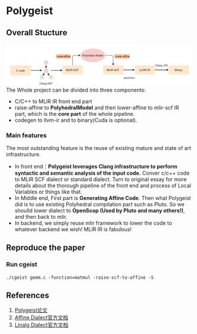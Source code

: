# Polygeist 
## Overall Stucture 
![](../../png/polystructure.png)  
The Whole project can be divided into three components:  
* C/C++ to MLIR IR front end part
* raise-affine to **PolyhedralModel** and then lower-affine to mlir-scf IR part, which is the **core part** of the whole pipeline. 
* codegen to llvm-ir and to binary(Cuda is optional).  

### Main features  
The most outstanding feature is the reuse of existing mature and state of art infrastructure.  
* In front end：**Polygeist leverages Clang infrastructure to perform syntactic
and semantic analysis of the input code.** Conver c/c++ code to MLIR SCF dialect or standard dialect. Turn to original essay for more details about the thorough pipeline of the front end and process of Local Variables or things like that.
* In Middle end, First part is **Generating Affine Code**.  Then what Polygeist did is to use existing Polyhedral compilation part such as Pluto. So we shoulld lower dialect to **OpenScop (Used by Pluto and many others!)**, and then back to mlir. 
* In backend, we simply reuse mlir framework to lower the code to whatever backend we wish! MLIR IR is fabulous!

## Reproduce the paper
### Run cgeist
```shell
./cgeist gemm.c -function=matmul -raise-scf-to-affine -S
```


## References 
1. [Polygeist论文](https://ieeexplore.ieee.org/document/9563011)
2. [Affine Dialect官方文档](https://mlir.llvm.org/docs/Dialects/Affine/)
3. [Linalg Dialect官方文档](https://mlir.llvm.org/docs/Dialects/Linalg/)
